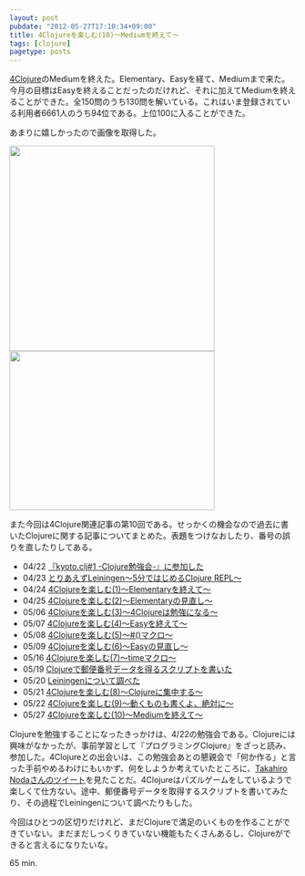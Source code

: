 ```yaml
---
layout: post
pubdate: "2012-05-27T17:10:34+09:00"
title: 4Clojureを楽しむ(10)〜Mediumを終えて〜
tags: [clojure]
pagetype: posts
---
```

[4Clojure](https://www.4clojure.com/)のMediumを終えた。Elementary、Easyを経て、Mediumまで来た。今月の目標はEasyを終えることだったのだけれど、それに加えてMediumを終えることができた。全150問のうち130問を解いている。これはいま登録されている利用者6661人のうち94位である。上位100に入ることができた。

あまりに嬉しかったので画像を取得した。

<img width="360" height="360" src="http://bouzuya.github.com/images/4clojure-10-medium.png" />
<img width="360" height="279" src="http://bouzuya.github.com/images/4clojure-10-rank94.png" />

また今回は4Clojure関連記事の第10回である。せっかくの機会なので過去に書いたClojureに関する記事についてまとめた。表題をつけなおしたり、番号の誤りを直したりしてある。

- 04/22 [『kyoto.clj#1 -Clojure勉強会-』に参加した](http://bouzuya.github.com/2012/04/22/kyoto-clj-1.html)
- 04/23 [とりあえずLeiningen〜5分ではじめるClojure REPL〜](http://bouzuya.github.com/2012/04/23/leiningen.html)
- 04/24 [4Clojureを楽しむ(1)〜Elementaryを終えて〜](http://bouzuya.github.com/2012/04/24/4clojure-1.html)
- 04/25 [4Clojureを楽しむ(2)〜Elementaryの見直し〜](http://bouzuya.github.com/2012/04/25/4clojure-2.html)
- 05/06 [4Clojureを楽しむ(3)〜4Clojureは勉強になる〜](http://bouzuya.github.com/2012/05/06/4clojure-3.html)
- 05/07 [4Clojureを楽しむ(4)〜Easyを終えて〜](http://bouzuya.github.com/2012/05/07/4clojure-4.html)
- 05/08 [4Clojureを楽しむ(5)〜#()マクロ〜](http://bouzuya.github.com/2012/05/08/4clojure-5.html)
- 05/09 [4Clojureを楽しむ(6)〜Easyの見直し〜](http://bouzuya.github.com/2012/05/09/4clojure-6.html)
- 05/16 [4Clojureを楽しむ(7)〜timeマクロ〜](http://bouzuya.github.com/2012/05/16/4clojure-7.html)
- 05/19 [Clojureで郵便番号データを得るスクリプトを書いた](http://bouzuya.github.com/2012/05/19/clojure-zipcode.html)
- 05/20 [Leiningenについて調べた](http://bouzuya.github.com/2012/05/20/clojure-leiningen.html)
- 05/21 [4Clojureを楽しむ(8)〜Clojureに集中する〜](http://bouzuya.github.com/2012/05/21/4clojure-8.html)
- 05/22 [4Clojureを楽しむ(9)〜動くものも書くよ、絶対に〜](http://bouzuya.github.com/2012/05/22/4clojure-9.html)
- 05/27 [4Clojureを楽しむ(10)〜Mediumを終えて〜](http://bouzuya.github.com/2012/05/27/4clojure-10.html)

Clojureを勉強することになったきっかけは、4/22の勉強会である。Clojureには興味がなかったが、事前学習として『プログラミングClojure』をざっと読み、参加した。4Clojureとの出会いは、この勉強会あとの懇親会で「何か作る」と言った手前やめるわけにもいかず、何をしようか考えていたところに、[Takahiro Nodaさんのツイート](https://twitter.com/tnoda_/status/194331844353867776)を見たことだ。4Clojureはパズルゲームをしているようで楽しくて仕方ない。途中、郵便番号データを取得するスクリプトを書いてみたり、その過程でLeiningenについて調べたりもした。

今回はひとつの区切りだけれど、まだClojureで満足のいくものを作ることができていない。まだまだしっくりきていない機能もたくさんあるし、Clojureができると言えるになりたいな。

65 min.
